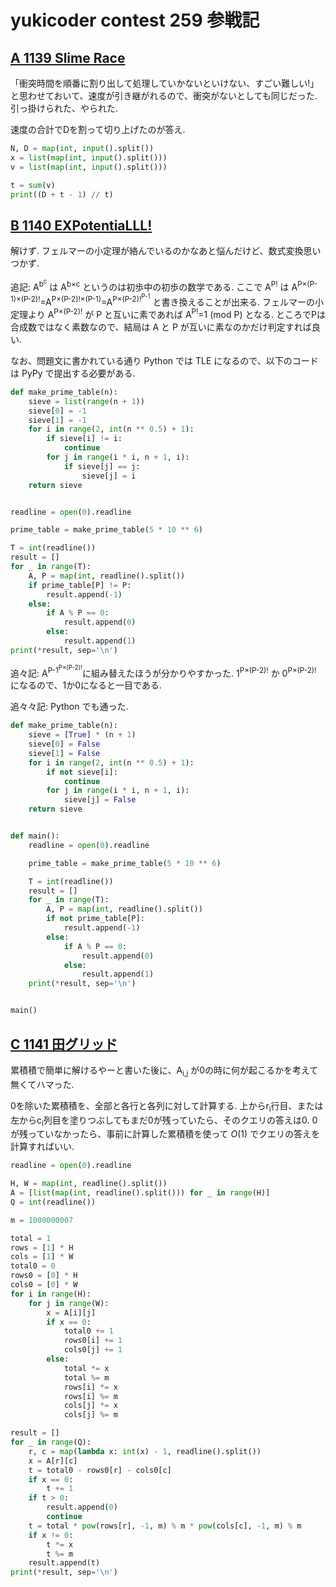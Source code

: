 # yukicoder contest 259 参戦記

## [A 1139 Slime Race](https://yukicoder.me/problems/no/1139)

「衝突時間を順番に割り出して処理していかないといけない、すごい難しい!」と思わせておいて、速度が引き継がれるので、衝突がないとしても同じだった. 引っ掛けられた、やられた.

速度の合計でDを割って切り上げたのが答え.

```python
N, D = map(int, input().split())
x = list(map(int, input().split()))
v = list(map(int, input().split()))

t = sum(v)
print((D + t - 1) // t)
```

## [B 1140 EXPotentiaLLL!](https://yukicoder.me/problems/no/1140)

解けず. フェルマーの小定理が絡んでいるのかなあと悩んだけど、数式変換思いつかず.

追記: A<sup>b<sup>c</sup></sup> は A<sup>b×c</sup> というのは初歩中の初歩の数学である. ここで A<sup>P!</sup> は A<sup>P×(P-1)×(P-2)!</sup>=A<sup>P×(P-2)!×(P-1)</sup>=A<sup>P×(P-2)!<sup>P-1</sup></sup> と書き換えることが出来る. フェルマーの小定理より A<sup>P×(P-2)!</sup> が P と互いに素であれば A<sup>P!</sup>=1 (mod P) となる. ところでPは合成数ではなく素数なので、結局は A と P が互いに素なのかだけ判定すれば良い.

なお、問題文に書かれている通り Python では TLE になるので、以下のコードは PyPy で提出する必要がある.

```python
def make_prime_table(n):
    sieve = list(range(n + 1))
    sieve[0] = -1
    sieve[1] = -1
    for i in range(2, int(n ** 0.5) + 1):
        if sieve[i] != i:
            continue
        for j in range(i * i, n + 1, i):
            if sieve[j] == j:
                sieve[j] = i
    return sieve


readline = open(0).readline

prime_table = make_prime_table(5 * 10 ** 6)

T = int(readline())
result = []
for _ in range(T):
    A, P = map(int, readline().split())
    if prime_table[P] != P:
        result.append(-1)
    else:
        if A % P == 0:
            result.append(0)
        else:
            result.append(1)
print(*result, sep='\n')
```

追々記: A<sup>P-1<sup>P×(P-2)!</sup></sup>に組み替えたほうが分かりやすかった. 1<sup>P×(P-2)!</sup> か 0<sup>P×(P-2)!</sup> になるので、1か0になると一目である.

追々々記: Python でも通った.

```python
def make_prime_table(n):
    sieve = [True] * (n + 1)
    sieve[0] = False
    sieve[1] = False
    for i in range(2, int(n ** 0.5) + 1):
        if not sieve[i]:
            continue
        for j in range(i * i, n + 1, i):
            sieve[j] = False
    return sieve


def main():
    readline = open(0).readline

    prime_table = make_prime_table(5 * 10 ** 6)

    T = int(readline())
    result = []
    for _ in range(T):
        A, P = map(int, readline().split())
        if not prime_table[P]:
            result.append(-1)
        else:
            if A % P == 0:
                result.append(0)
            else:
                result.append(1)
    print(*result, sep='\n')


main()
```

## [C 1141 田グリッド](https://yukicoder.me/problems/no/1141)

累積積で簡単に解けるやーと書いた後に、A<sub>i,j</sub> が0の時に何が起こるかを考えて無くてハマった.

0を除いた累積積を、全部と各行と各列に対して計算する. 上からr<sub>i</sub>行目、または左からc<sub>i</sub>列目を塗りつぶしてもまだ0が残っていたら、そのクエリの答えは0. 0が残っていなかったら、事前に計算した累積積を使って *O*(1) でクエリの答えを計算すればいい.

```python
readline = open(0).readline

H, W = map(int, readline().split())
A = [list(map(int, readline().split())) for _ in range(H)]
Q = int(readline())

m = 1000000007

total = 1
rows = [1] * H
cols = [1] * W
total0 = 0
rows0 = [0] * H
cols0 = [0] * W
for i in range(H):
    for j in range(W):
        x = A[i][j]
        if x == 0:
            total0 += 1
            rows0[i] += 1
            cols0[j] += 1
        else:
            total *= x
            total %= m
            rows[i] *= x
            rows[i] %= m
            cols[j] *= x
            cols[j] %= m

result = []
for _ in range(Q):
    r, c = map(lambda x: int(x) - 1, readline().split())
    x = A[r][c]
    t = total0 - rows0[r] - cols0[c]
    if x == 0:
        t += 1
    if t > 0:
        result.append(0)
        continue
    t = total * pow(rows[r], -1, m) % m * pow(cols[c], -1, m) % m
    if x != 0:
        t *= x
        t %= m
    result.append(t)
print(*result, sep='\n')
```
